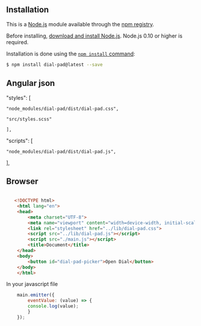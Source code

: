 ## Installation

This is a [Node.js](https://nodejs.org/en/) module available through the
[npm registry](https://www.npmjs.com/).

Before installing, [download and install Node.js](https://nodejs.org/en/download/).
Node.js 0.10 or higher is required.

Installation is done using the
[`npm install` command](https://docs.npmjs.com/getting-started/installing-npm-packages-locally):

```bash
$ npm install dial-pad@latest --save
```

## Angular json

"styles": [

    "node_modules/dial-pad/dist/dial-pad.css",

    "src/styles.scss"

    ],

"scripts": [

    "node_modules/dial-pad/dist/dial-pad.js",

],


## Browser

```html
  
   <!DOCTYPE html>
    <html lang="en">
    <head>
        <meta charset="UTF-8">
        <meta name="viewport" content="width=device-width, initial-scale=1.0">
        <link rel="stylesheet" href="../lib/dial-pad.css">
        <script src="../lib/dial-pad.js"></script>
        <script src="./main.js"></script>
        <title>Document</title>
    </head>
    <body>
        <button id="dial-pad-picker">Open Dial</button>
    </body>
    </html>

```

In your javascript file

```javascript
    main.emitter({
        eventValue: (value) => {
        console.log(value);
        }
    });

```
    
